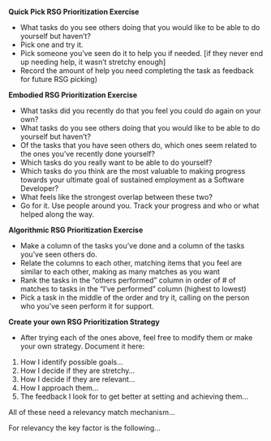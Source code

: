 
**Quick Pick RSG Prioritization Exercise**

 - What tasks do you see others doing that you would like to be able to
   do yourself but haven’t? 
 - Pick one and try it.
 - Pick someone you’ve seen do it to help you if needed. [if they never end up needing help, it wasn’t stretchy enough] 
 - Record the amount of
   help you need completing the task as feedback for future RSG picking)

**Embodied RSG Prioritization Exercise**

* What tasks did you recently do that you feel you could do again on your own?
* What tasks do you see others doing that you would like to be able to do yourself but haven’t?
* Of the tasks that you have seen others do, which ones seem related to the ones you’ve recently done yourself?
* Which tasks do you really want to be able to do yourself?
* Which tasks do you think are the most valuable to making progress towards your ultimate goal of sustained employment as a Software Developer?
* What feels like the strongest overlap between these two?
* Go for it. Use people around you. Track your progress and who or what helped along the way.

**Algorithmic RSG Prioritization Exercise**

* Make a column of the tasks you’ve done and a column of the tasks you’ve seen others do.
* Relate the columns to each other, matching items that you feel are similar to each other, making as many matches as you want
* Rank the tasks in the “others performed” column in order of # of matches to tasks in the “I’ve performed” column (highest to lowest)
* Pick a task in the middle of the order and try it, calling on the person who you’ve seen perform it for support.  

**Create your own RSG Prioritization Strategy**

* After trying each of the ones above, feel free to modify them or make your own strategy. Document it here:
1. How I identify possible goals…
2. How I decide if they are stretchy…
3. How I decide if they are relevant…
4. How I approach them…
5. The feedback I look for to get better at setting and achieving them...


All of these need a relevancy match mechanism…

For relevancy the key factor is the following… 

